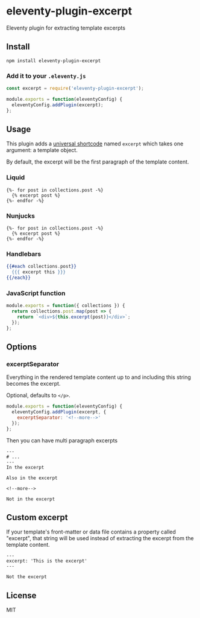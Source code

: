 # eleventy-plugin-excerpt

Eleventy plugin for extracting template excerpts

## Install

`npm install eleventy-plugin-excerpt`

### Add it to your `.eleventy.js`

```js
const excerpt = require('eleventy-plugin-excerpt');

module.exports = function(eleventyConfig) {
  eleventyConfig.addPlugin(excerpt);
};
```

## Usage

This plugin adds a [universal shortcode](https://www.11ty.io/docs/shortcodes/#universal-shortcodes) named `excerpt` which takes one argument: a template object.

By default, the excerpt will be the first paragraph of the template content.

### Liquid

```liquid
{%- for post in collections.post -%}
  {% excerpt post %}
{%- endfor -%}
```

### Nunjucks

```njk
{%- for post in collections.post -%}
  {% excerpt post %}
{%- endfor -%}
```

### Handlebars

```hbs
{{#each collections.post}}
  {{{ excerpt this }}}
{{/each}}
```

### JavaScript function

```js
module.exports = function({ collections }) {
  return collections.post.map(post => {
    return `<div>${this.excerpt(post)}</div>`;
  });
};
```

## Options

### excerptSeparator

Everything in the rendered template content up to and including this string becomes the excerpt.

Optional, defaults to `</p>`.

```js
module.exports = function(eleventyConfig) {
  eleventyConfig.addPlugin(excerpt, {
    excerptSeparator: '<!--more-->'
  });
};
```

Then you can have multi paragraph excerpts

```
---
# ...
---
In the excerpt

Also in the excerpt

<!--more-->

Not in the excerpt
```

## Custom excerpt

If your template's front-matter or data file contains a property called "excerpt", that string will be used instead of extracting the excerpt from the template content.

```
---
excerpt: 'This is the excerpt'
---

Not the excerpt
```

## License

MIT
